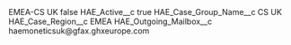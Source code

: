 <?xml version="1.0" encoding="UTF-8"?>
<CustomMetadata xmlns="http://soap.sforce.com/2006/04/metadata" xmlns:xsi="http://www.w3.org/2001/XMLSchema-instance" xmlns:xsd="http://www.w3.org/2001/XMLSchema">
    <label>EMEA-CS UK</label>
    <protected>false</protected>
    <values>
        <field>HAE_Active__c</field>
        <value xsi:type="xsd:boolean">true</value>
    </values>
    <values>
        <field>HAE_Case_Group_Name__c</field>
        <value xsi:type="xsd:string">CS UK</value>
    </values>
    <values>
        <field>HAE_Case_Region__c</field>
        <value xsi:type="xsd:string">EMEA</value>
    </values>
    <values>
        <field>HAE_Outgoing_Mailbox__c</field>
        <value xsi:type="xsd:string">haemoneticsuk@gfax.ghxeurope.com</value>
    </values>
</CustomMetadata>
